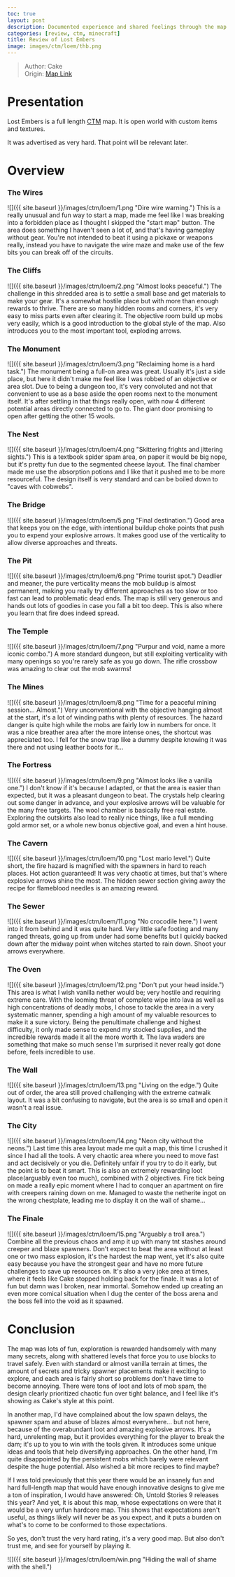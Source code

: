 ```yaml
---
toc: true
layout: post
description: Documented experience and shared feelings through the map.
categories: [review, ctm, minecraft]
title: Review of Lost Embers
image: images/ctm/loem/thb.png
---
```

>Author: Cake  
Origin: [Map Link](https://www.mediafire.com/file/cp9gboasxmhshn6/Lost_Embers.zip/file)

# Presentation
Lost Embers is a full length [CTM](https://orian34.github.io/travelogues/ctm/) map. It is open world with custom items and textures.

It was advertised as very hard. That point will be relevant later.
# Overview
### The Wires
![]({{ site.baseurl }}/images/ctm/loem/1.png "Dire wire warning.")
This is a really unusual and fun way to start a map, made me feel like I was breaking into a forbidden place as I thought I skipped the "start map" button.
The area does something I haven't seen a lot of, and that's having gameplay without gear. You're not intended to beat it using a pickaxe or weapons really, instead you have to navigate the wire maze and make use of the few bits you can break off of the circuits.
### The Cliffs
![]({{ site.baseurl }}/images/ctm/loem/2.png "Almost looks peaceful.")
The challenge in this shredded area is to settle a small base and get materials to make your gear. It's a somewhat hostile place but with more than enough rewards to thrive. There are so many hidden rooms and corners, it's very easy to miss parts even after clearing it.
The objective room build up mobs very easily, which is a good introduction to the global style of the map. Also introduces you to the most important tool, exploding arrows.
### The Monument
![]({{ site.baseurl }}/images/ctm/loem/3.png "Reclaiming home is a hard task.")
The monument being a full-on area was great. Usually it's just a side place, but here it didn't make me feel like I was robbed of an objective or area slot.
Due to being a dungeon too, it's very convoluted and not that convenient to use as a base aside the open rooms next to the monument itself. It's after settling in that things really open, with now 4 different potential areas directly connected to go to. The giant door promising to open after getting the other 15 wools.
### The Nest
![]({{ site.baseurl }}/images/ctm/loem/4.png "Skittering frights and jittering sights.")
This is a textbook spider spam area, on paper it would be big nope, but it's pretty fun due to the segmented cheese layout. The final chamber made me use the absorption potions and I like that it pushed me to be more resourceful. The design itself is very standard and can be boiled down to "caves with cobwebs".
### The Bridge
![]({{ site.baseurl }}/images/ctm/loem/5.png "Final destination.")
Good area that keeps you on the edge, with intentional buildup choke points that push you to expend your explosive arrows. It makes good use of the verticality to allow diverse approaches and threats.
### The Pit
![]({{ site.baseurl }}/images/ctm/loem/6.png "Prime tourist spot.")
Deadlier and meaner, the pure verticality means the mob buildup is almost permanent, making you really try different approaches as too slow or too fast can lead to problematic dead ends. The map is still very generous and hands out lots of goodies in case you fall a bit too deep.
This is also where you learn that fire does indeed spread.
### The Temple
![]({{ site.baseurl }}/images/ctm/loem/7.png "Purpur and void, name a more iconic combo.")
A more standard dungeon, but still exploiting verticality with many openings so you're rarely safe as you go down. The rifle crossbow was amazing to clear out the mob swarms!
### The Mines
![]({{ site.baseurl }}/images/ctm/loem/8.png "Time for a peaceful mining session... Almost.")
Very unconventional with the objective hanging almost at the start, it's a lot of winding paths with plenty of resources. The hazard danger is quite high while the mobs are fairly low in numbers for once. It was a nice breather area after the more intense ones, the shortcut was appreciated too.
I fell for the snow trap like a dummy despite knowing it was there and not using leather boots for it...
### The Fortress
![]({{ site.baseurl }}/images/ctm/loem/9.png "Almost looks like a vanilla one.")
I don't know if it's because I adapted, or that the area is easier than expected, but it was a pleasant dungeon to beat. The crystals help clearing out some danger in advance, and your explosive arrows will be valuable for the many free targets. The wool chamber is basically free real estate.
Exploring the outskirts also lead to really nice things, like a full mending gold armor set, or a whole new bonus objective goal, and even a hint house.
### The Cavern
![]({{ site.baseurl }}/images/ctm/loem/10.png "Lost mario level.")
Quite short, the fire hazard is magnified with the spawners in hard to reach places. Hot action guaranteed! It was very chaotic at times, but that's where explosive arrows shine the most.
The hidden sewer section giving away the recipe for flameblood needles is an amazing reward.
### The Sewer
![]({{ site.baseurl }}/images/ctm/loem/11.png "No crocodile here.")
I went into it from behind and it was quite hard. Very little safe footing and many ranged threats, going up from under had some benefits but I quickly backed down after the midway point when witches started to rain down. Shoot your arrows everywhere.
### The Oven
![]({{ site.baseurl }}/images/ctm/loem/12.png "Don't put your head inside.")
This area is what I wish vanilla nether would be; very hostile and requiring extreme care. With the looming threat of complete wipe into lava as well as high concentrations of deadly mobs, I chose to tackle the area in a very systematic manner, spending a high amount of my valuable resources to make it a sure victory. Being the penultimate challenge and highest difficulty, it only made sense to expend my stocked supplies, and the incredible rewards made it all the more worth it.
The lava waders are something that make so much sense I'm surprised it never really got done before, feels incredible to use.
### The Wall
![]({{ site.baseurl }}/images/ctm/loem/13.png "Living on the edge.")
Quite out of order, the area still proved challenging with the extreme catwalk layout. It was a bit confusing to navigate, but the area is so small and open it wasn't a real issue.
### The City
![]({{ site.baseurl }}/images/ctm/loem/14.png "Neon city without the neons.")
Last time this area layout made me quit a map, this time I crushed it since I had all the tools. A very chaotic area where you need to move fast and act decisively or you die. Definitely unfair if you try to do it early, but the point is to beat it smart. This is also an extremely rewarding loot place(arguably even too much), combined with 2 objectives.
Fire tick being on made a really epic moment where I had to conquer an apartment on fire with creepers raining down on me. Managed to waste the netherite ingot on the wrong chestplate, leading me to display it on the wall of shame...
### The Finale
![]({{ site.baseurl }}/images/ctm/loem/15.png "Arguably a troll area.")
Combine all the previous chaos and amp it up with many tnt stashes around creeper and blaze spawners. Don't expect to beat the area without at least one or two mass explosion, it's the hardest the map went, yet it's also quite easy because you have the strongest gear and have no more future challenges to save up resources on.
It's also a very joke area at times, where it feels like Cake stopped holding back for the finale. It was a lot of fun but damn was I broken, near immortal. Somehow ended up creating an even more comical situation when I dug the center of the boss arena and the boss fell into the void as it spawned.
# Conclusion
The map was lots of fun, exploration is rewarded handsomely with many many secrets, along with shattered levels that force you to use blocks to travel safely.
Even with standard or almost vanilla terrain at times, the amount of secrets and tricky spawner placements make it exciting to explore, and each area is fairly short so problems don't have time to become annoying.
There were tons of loot and lots of mob spam, the design clearly prioritized chaotic fun over tight balance, and I feel like it's showing as Cake's style at this point.

In another map, I'd have complained about the low spawn delays, the spawner spam and abuse of blazes almost everywhere... but not here, because of the overabundant loot and amazing explosive arrows. It's a hard, unrelenting map, but it provides everything for the player to break the dam; it's up to you to win with the tools given. It introduces some unique ideas and tools that help diversifying approaches.
On the other hand, I'm quite disappointed by the persistent mobs which barely were relevant despite the huge potential. Also wished a bit more recipes to find maybe?

If I was told previously that this year there would be an insanely fun and hard full-length map that would have enough innovative designs to give me a ton of inspiration, I would have answered: Oh, Untold Stories 9 releases this year? And yet, it is about this map, whose expectations on were that it would be a very unfun hardcore map. This shows that expectations aren't useful, as things likely will never be as you expect, and it puts a burden on what's to come to be conformed to those expectations.

So yes, don't trust the very hard rating, it's a very good map. But also don't trust me, and see for yourself by playing it.

![]({{ site.baseurl }}/images/ctm/loem/win.png "Hiding the wall of shame with the shell.")

<script src="https://utteranc.es/client.js"
        repo="orian34/travelogues"
        issue-term="title"
        label="Comment"
        theme="github-dark"
        crossorigin="anonymous"
        async>
</script>
